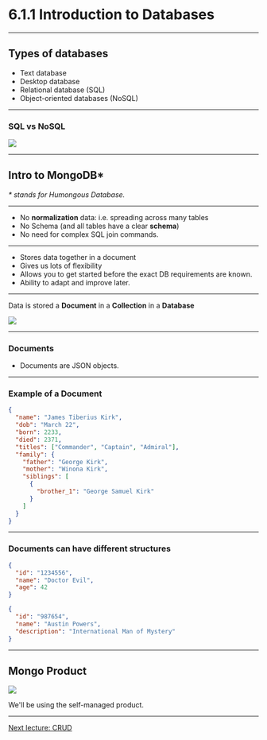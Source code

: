 # 6.1.1 Introduction to Databases

---

## Types of databases

- Text database
- Desktop database
- Relational database (SQL)
- Object-oriented databases (NoSQL)

---

### SQL vs NoSQL

<img src='./assets/mongo_vs_relational.png' />

---

## Intro to MongoDB\*

_\* stands for Humongous Database._

---

- No **normalization** data: i.e. spreading across many tables
- No Schema (and all tables have a clear **schema**)
- No need for complex SQL join commands.

---

- Stores data together in a document
- Gives us lots of flexibility
- Allows you to get started before the exact DB requirements are known.
- Ability to adapt and improve later.

---

Data is stored a **Document** in a **Collection** in a **Database**

<img src='./assets/db-coll-doc.png' />

---

### Documents

- Documents are JSON objects.

---

### Example of a Document

```json
{
  "name": "James Tiberius Kirk",
  "dob": "March 22",
  "born": 2233,
  "died": 2371,
  "titles": ["Commander", "Captain", "Admiral"],
  "family": {
    "father": "George Kirk",
    "mother": "Winona Kirk",
    "siblings": [
      {
        "brother_1": "George Samuel Kirk"
      }
    ]
  }
}
```

---

### Documents can have different structures

```json
{
  "id": "1234556",
  "name": "Doctor Evil",
  "age": 42
}

{
  "id": "987654",
  "name": "Austin Powers",
  "description": "International Man of Mystery"
}
```

---

## Mongo Product

<img src='./assets/mongo_overview.png' />

We'll be using the self-managed product.

---

[Next lecture: CRUD](../lecture-2-crud)
